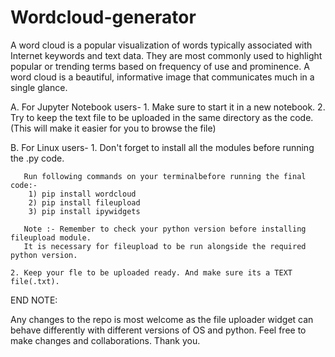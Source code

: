 # Wordcloud-generator
A word cloud is a popular visualization of words typically associated with Internet keywords and text data. They are most commonly used to highlight popular or trending terms based on frequency of use and prominence. A word cloud is a beautiful, informative image that communicates much in a single glance.

A. For Jupyter Notebook users-
    1. Make sure to start it in a new notebook.
    2. Try to keep the text file to be uploaded in the same directory as the code.(This will make it easier for you to browse the file)
    
B. For Linux users-
    1. Don't forget to install all the modules before running the .py code.
       
       Run following commands on your terminalbefore running the final code:-
        1) pip install wordcloud
        2) pip install fileupload
        3) pip install ipywidgets
        
       Note :- Remember to check your python version before installing fileupload module.
       It is necessary for fileupload to be run alongside the required python version.
       
    2. Keep your fle to be uploaded ready. And make sure its a TEXT file(.txt).
    
END NOTE:
   
   Any changes to the repo is most welcome as the file uploader widget can behave differently with different versions of OS and python. Feel free to make changes and collaborations. Thank you.
